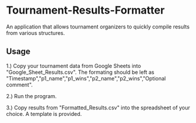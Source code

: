 # Tournament-Results-Formatter
An application that allows tournament organizers to quickly compile results from various structures.

## Usage
1.) Copy your tournament data from Google Sheets into "Google_Sheet_Results.csv".
    The formating should be left as "Timestamp","p1_name","p1_wins","p2_name","p2_wins","Optional comment".

2.) Run the program.

3.) Copy results from "Formatted_Results.csv" into the spreadsheet of your choice.
    A template is provided.
